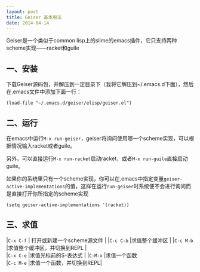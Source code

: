 ```yaml
---
layout: post
title: Geiser 基本用法
date: 2014-04-14
---
```

Geiser是一个类似于common lisp上的slime的emacs插件，它只支持两种scheme实现——racket和guile

## 一、安装

下载Geiser源码包，并解压到一定目录下（我将它解压到~/.emacs.d下面），然后在.emacs文件中添加下面一行：

    (load-file "~/.emacs.d/geiser/elisp/geiser.el")
    

## 二、运行

在emacs中运行`M-x run-geiser`，geiser将询问使用哪一个scheme实现，可以根据情况输入racket或者guile。

另外，可以直接运行`M-x run-racket`启动racket，或者`M-x run-guile`直接启动guile。

如果你的系统里只有一个scheme实现，你可以在.emacs中指定变量`geiser-active-implementations`的值，这样在运行`run-geiser`时系统便不会进行询问而是直接打开你所指定的scheme实现

    (setq geiser-active-implementations '(racket))
    

## 三、求值


|`C-x C-f`      | 打开或新建一个scheme源文件 | 
|`C-c C-b`       |求值整个缓冲区  |
|`C-c M-b`       |求值整个缓冲区，并切换到REPL |  
|`C-x C-e`       |求值光标前的S-表达式  |
|`C-M-x`         |求值一个函数  
|`C-c M-e`       |求值一个函数，并切换到REPL|
